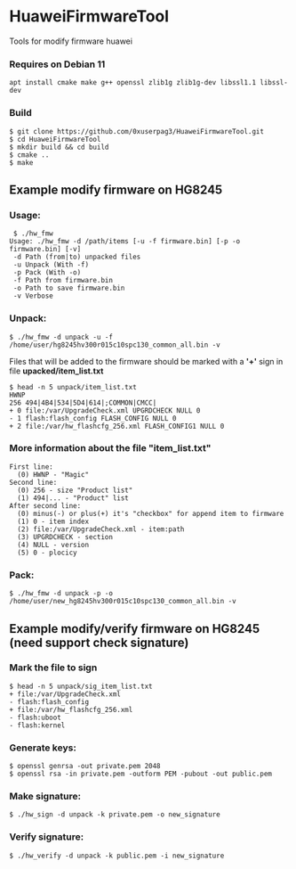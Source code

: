 # HuaweiFirmwareTool
Tools for modify firmware huawei

### Requires on Debian 11
```
apt install cmake make g++ openssl zlib1g zlib1g-dev libssl1.1 libssl-dev
```

### Build
```
$ git clone https://github.com/0xuserpag3/HuaweiFirmwareTool.git
$ cd HuaweiFirmwareTool
$ mkdir build && cd build
$ cmake ..
$ make
```

## Example modify firmware on HG8245
### Usage:

```
 $ ./hw_fmw 
Usage: ./hw_fmw -d /path/items [-u -f firmware.bin] [-p -o firmware.bin] [-v]
 -d Path (from|to) unpacked files
 -u Unpack (With -f)
 -p Pack (With -o)
 -f Path from firmware.bin
 -o Path to save firmware.bin
 -v Verbose
 ```
### Unpack:

```
$ ./hw_fmw -d unpack -u -f /home/user/hg8245hv300r015c10spc130_common_all.bin -v
```
Files that will be added to the firmware should be marked with a **'+'** sign in file **upacked/item_list.txt**
```
$ head -n 5 unpack/item_list.txt
HWNP
256 494|4B4|534|5D4|614|;COMMON|CMCC|
+ 0 file:/var/UpgradeCheck.xml UPGRDCHECK NULL 0
- 1 flash:flash_config FLASH_CONFIG NULL 0
+ 2 file:/var/hw_flashcfg_256.xml FLASH_CONFIG1 NULL 0
```
### More information about the file "item_list.txt"
```
First line: 
  (0) HWNP - "Magic"
Second line: 
  (0) 256 - size "Product list"
  (1) 494|... - "Product" list
After second line: 
  (0) minus(-) or plus(+) it's "checkbox" for append item to firmware
  (1) 0 - item index
  (2) file:/var/UpgradeCheck.xml - item:path
  (3) UPGRDCHECK - section
  (4) NULL - version
  (5) 0 - plocicy 
```
### Pack:
```
$ ./hw_fmw -d unpack -p -o /home/user/new_hg8245hv300r015c10spc130_common_all.bin -v
```
## Example modify/verify firmware on HG8245 (need support check signature)
### Mark the file to sign
```
$ head -n 5 unpack/sig_item_list.txt 
+ file:/var/UpgradeCheck.xml
- flash:flash_config
+ file:/var/hw_flashcfg_256.xml
- flash:uboot
- flash:kernel
```
### Generate keys:
```
$ openssl genrsa -out private.pem 2048
$ openssl rsa -in private.pem -outform PEM -pubout -out public.pem
```
### Make signature:
```
$ ./hw_sign -d unpack -k private.pem -o new_signature
```
### Verify signature:
```
$ ./hw_verify -d unpack -k public.pem -i new_signature
```

